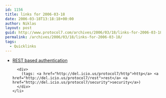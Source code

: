 ```yaml
---
id: 1156
title: links for 2006-03-18
date: 2006-03-18T13:18:18+00:00
author: Niklas
layout: post
guid: http://www.protocol7.com/archives/2006/03/18/links-for-2006-03-18/
permalink: /archives/2006/03/18/links-for-2006-03-18/
tags:
  - Quicklinks
---
```

<div class='microid-e260393fddbf004f1b88c1f76b3b100680ba25d6'>
  <ul>
    <li>
      <div>
        <a href="http://www.berenddeboer.net/rest/authentication.html">REST based authentication</a>
      </div>
      
      <div>
        (tags: <a href="http://del.icio.us/protocol7/http">http</a> <a href="http://del.icio.us/protocol7/rest">rest</a> <a href="http://del.icio.us/protocol7/security">security</a>)
      </div>
    </li>
  </ul>
</div>